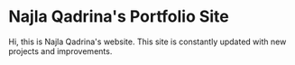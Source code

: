 # Najla Qadrina's Portfolio Site

Hi, this is Najla Qadrina's website. This site is constantly updated with new projects and improvements.
